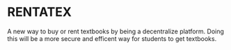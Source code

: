 # RENTATEX
 
A new way to buy or rent textbooks by being a decentralize platform. Doing this will be a more secure and efficent way for students to get textbooks. 
